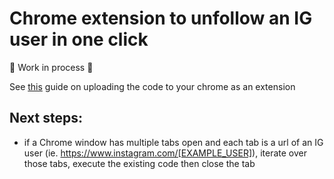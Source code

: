 # Chrome extension to unfollow an IG user in one click

🚧 Work in process 🚧

See [this](https://bashvlas.com/blog/install-chrome-extension-in-developer-mode/) guide on uploading the code to your chrome as an extension

## Next steps:

- if a Chrome window has multiple tabs open and each tab is a url of an IG user (ie. https://www.instagram.com/[EXAMPLE_USER]), iterate over those tabs, execute the existing code then close the tab
